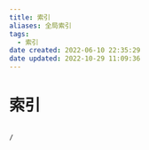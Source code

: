```yaml
---
title: 索引
aliases: 全局索引
tags:
  - 索引
date created: 2022-06-10 22:35:29
date updated: 2022-10-29 11:09:36
---
```


# 索引

```ActivityHistory

/

```
